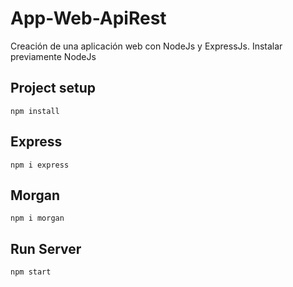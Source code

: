 # App-Web-ApiRest
Creación de una aplicación web con NodeJs y ExpressJs. Instalar previamente NodeJs

## Project setup
```
npm install
```

## Express
```
npm i express
```

## Morgan
```
npm i morgan
```

## Run Server
```
npm start
```

